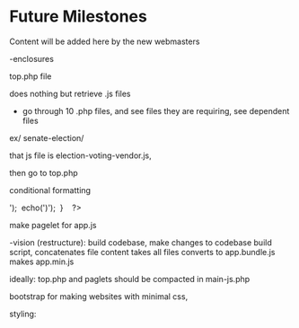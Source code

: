 # Future Milestones
Content will be added here by the new webmasters

-enclosures

top.php file

does nothing but retrieve .js files
- go through 10 .php files, and see files they are requiring, see dependent files

ex/ senate-election/
<script type="text/javascript" src="./src/election-voting-vendor.js"></script>	
that js file is election-voting-vendor.js,

then go to top.php 

conditional formatting

<?php

if(window-location is "senate-election")
echo("senate-election.php")
<?php 	 		if(window location is a "senate-election") { 			echo('<script type="text/javascript" src="./src/election-voting-vendor.js"></script>'); 			echo('<script type="text/javascript" src="./src/election-voting.js"></script>)'); 		} 	 	?>

make pagelet for app.js


>

-vision (restructure):
build codebase, make changes to codebase
build script, concatenates file content
takes all files
converts to app.bundle.js
makes app.min.js



ideally: top.php and paglets should be compacted in main-js.php


bootstrap for making websites with minimal css, 

styling:
